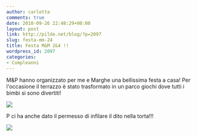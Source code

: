 ```yaml
---
author: carlotta
comments: true
date: 2010-09-26 22:48:29+00:00
layout: post
link: http://pilde.net/blog/?p=2097
slug: festa-mm-24
title: Festa M&M 2&4 !!
wordpress_id: 2097
categories:
- Compleanni
---
```


M&P hanno organizzato per me e Marghe una bellissima festa a casa! Per l'occasione il terrazzo è stato trasformato in un parco giochi dove tutti i bimbi si sono divertiti!

![](http://pilde.net/blog/wp-content/uploads/2010/09/festa_scrap.jpg)




P ci ha anche dato il permesso di infilare il dito nella torta!!!

![](http://pilde.net/blog/wp-content/uploads/2010/10/torte.jpg)



